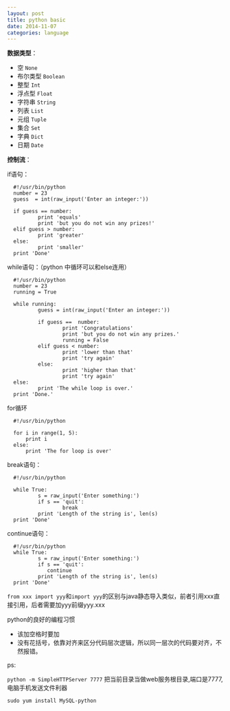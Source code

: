 ```yaml
---
layout: post
title: python basic
date: 2014-11-07
categories: language
---
```


**数据类型**：
	
*	空          `None`  
*   布尔类型     `Boolean`  
*	整型        `Int`  
*	浮点型      `Float`  
*	字符串 `String`
*	列表 `List`
*	元组 `Tuple`
*	集合 `Set`
*	字典 `Dict`
*	日期 `Date`
  
**控制流**：

if语句：

	  #!/usr/bin/python
	  number = 23
	  guess  = int(raw_input('Enter an integer:'))
	  
	  if guess == number:
	          print 'equals'
	          print 'but you do not win any prizes!'
	  elif guess > number:
	          print 'greater'
	  else:
	          print 'smaller'
	  print 'Done'
  
while语句：（python 中循环可以和else连用）

	  #!/usr/bin/python
	  number = 23
	  running = True
	  
	  while running:
	          guess = int(raw_input('Enter an integer:'))
	  
	          if guess ==  number:
	                  print 'Congratulations'
	                  print 'but you do not win any prizes.'
	                  running = False 
	          elif guess < number:
	                  print 'lower than that'
	                  print 'try again'
	          else:
	                  print 'higher than that'
	                  print 'try again'
	  else:
	          print 'The while loop is over.'
	  print 'Done.'

for循环

	  #!/usr/bin/python
	  
	  for i in range(1, 5):
	      print i
	  else:
	      print 'The for loop is over'
      
break语句：

	  #!/usr/bin/python
	  
	  while True:
	          s = raw_input('Enter something:')
	          if s == 'quit':
	                  break
	          print 'Length of the string is', len(s)
	  print 'Done'
  
continue语句：

	  #!/usr/bin/python
	  while True:
	          s = raw_input('Enter something:')
	          if s == 'quit':
	             continue
	          print 'Length of the string is', len(s)
	  print 'Done'

`from xxx import yyy`和`import yyy`的区别与java静态导入类似，前者引用xxx直接引用，后者需要加yyy前缀yyy.xxx

python的良好的编程习惯

*	该加空格时要加
*	没有花括号，依靠对齐来区分代码层次逻辑，所以同一层次的代码要对齐，不然报错。


ps:

`python -m SimpleHTTPServer 7777` 把当前目录当做web服务根目录,端口是7777, 电脑手机发送文件利器

`sudo yum install MySQL-python`
